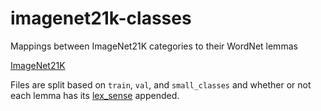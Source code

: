 # imagenet21k-classes
Mappings between ImageNet21K categories to their WordNet lemmas

[ImageNet21K](https://github.com/Alibaba-MIIL/ImageNet21K)

Files are split based on `train`, `val`, and `small_classes` and whether or not each lemma has its [lex_sense](https://wordnet.princeton.edu/documentation/senseidx5wn) appended.
